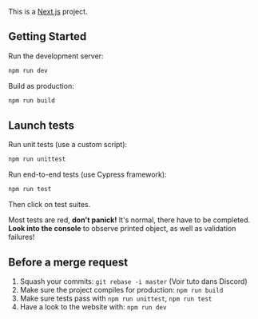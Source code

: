 This is a [Next.js](https://nextjs.org/) project.

## Getting Started

Run the development server:

```bash
npm run dev
```

Build as production:

```bash
npm run build
```

## Launch tests

Run unit tests (use a custom script):

```bash
npm run unittest
```

Run end-to-end tests (use Cypress framework):

```bash
npm run test
```

Then click on test suites.

Most tests are red, **don't panick!** It's normal, there have to be completed.
**Look into the console** to observe printed object, as well as validation failures!

## Before a merge request

1. Squash your commits: `git rebase -i master` (Voir tuto dans Discord)
2. Make sure the project compiles for production: `npm run build`
3. Make sure tests pass with `npm run unittest`, `npm run test`
4. Have a look to the website with: `npm run dev`
